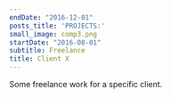 ```yaml
---
endDate: "2016-12-01"
posts_title: 'PROJECTS:'
small_image: comp3.png
startDate: "2016-08-01"
subtitle: Freelance
title: Client X
---
```


Some freelance work for a specific client.
